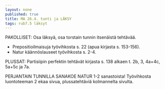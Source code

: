 ```yaml
---
layout: none
published: true
title: MA 26.4. tunti ja LÄKSY
tags: rub7.5 läksyt
---
```

PAKOLLISET: Osa läksyä, osa torstain tunnin itsenäistä tehtävää.

- Prepositioilmaisuja työvihkosta s. 22 (apua kirjasta s. 153-156).
- Natur käännöslauseet työvihkosta s. 2-4.

PLUSSAT: Partisiipin perfektin tehtävät kirjasta s. 138 alkaen t. 2b, 3, 4a+4c, 5a+5c ja 7a.

PERJANTAIN TUNNILLA SANAKOE NATUR 1-2 sanastoista! Työvihkosta luontoteeman 2 ekaa sivua, plussatehtäviä kolmannelta sivulta.
